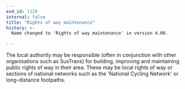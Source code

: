 ```yaml
---
esd_id: 1120
internal: false
title: "Rights of way maintenance"
history: >-
  Name changed to 'Rights of way maintenance' in version 4.00.

---
```


The local authority may be responsible (often in conjunction with other organisations such as SusTrans) for building, improving and maintaining public rights of way in their area.  These may be local rights of way or sections of national networks such as the 'National Cycling Network' or long-distance footpaths.

